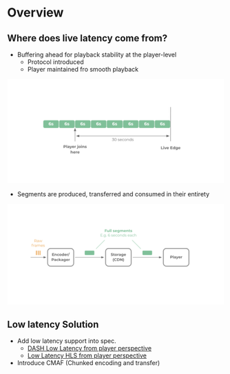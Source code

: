 # Overview

## Where does live latency come from?

* Buffering ahead for playback stability at the player-level
  * Protocol introduced
  * Player maintained fro smooth playback

![](../.gitbook/assets/image%20%2810%29.png)

* Segments are produced, transferred and consumed in their entirety

![](../.gitbook/assets/image%20%2811%29.png)

## Low latency Solution

* Add low latency support into spec.
  * [DASH Low Latency from player perspective](dashll.md)
  * [Low Latency HLS from player perspective](llhls.md)
* Introduce CMAF \(Chunked encoding and transfer\)

